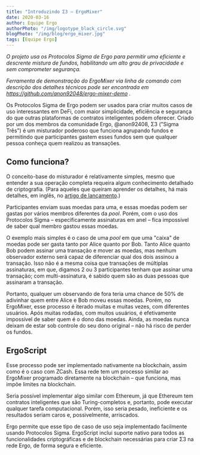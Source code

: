 ```yaml
---
title: "Introduzindo Σ3 – ErgoMixer"
date: 2020-03-16
author: Equipe Ergo
authorPhoto: "/img/logotype_black_circle.svg"
blogPhoto: "/img/blog/ergo_mixer.jpg"
tags: [Equipe Ergo]
---
```


_O projeto usa os Protocolos Sigma de Ergo para permitir uma eficiente e descrente mistura de fundos, habilitando um alto grau de privacidade e sem comprometer segurança._

_Ferramenta de demonstração do ErgoMixer via linha de comando com descrição dos detalhes técnicos pode ser encontrada em https://github.com/anon92048/ergo-mixer-demo ._

Os Protocolos Sigma de Ergo podem ser usados para criar muitos casos de uso interessantes em DeFi, com maior simplicidade, eficiência e segurança do que outras plataformas de contratos inteligentes podem oferecer. Criado por um dos membros da comunidade Ergo, @anon92408, Σ3 ("Sigma Três") é um misturador poderoso que funciona agrupando fundos e permitindo que participantes gastem esses fundos sem que qualquer pessoa conheça quem realizou as transações.

## Como funciona?

O conceito-base do misturador é relativamente simples, mesmo que entender a sua operação completa requeira algum conhecimento detalhado de criptografia. (Para aqueles que queiram aprender os detalhes, há mais detalhes, em inglês, no [artigo de lançamento](https://ergoplatform.org/docs/whitepaper.pdf).)

Participantes enviam suas moedas para uma, e essas moedas podem ser gastas por vários membros diferentes da *pool*. Porém, com o uso dos Protocolos Sigma – especificamente assinaturas em anel – fica impossível de saber qual membro gastou essas moedas.

O exemplo mais simples é o caso de uma *pool* em que uma "caixa" de moedas pode ser gasta tanto por Alice quanto por Bob. Tanto Alice quanto Bob podem assinar uma transação e mover as moedas, mas nenhum observador externo será capaz de diferenciar qual dos dois assinou a transação. Isso não é a mesma coisa que transações de múltiplas assinaturas, em que, digamos 2 ou 3 participantes tenham que assinar uma transação; com multi-assinatura, é sabido quem são as duas pessoas que assinaram a transação.

Portanto, qualquer um observando de fora teria uma chance de 50% de adivinhar quem entre Alice e Bob moveu essas moedas. Porém, no ErgoMixer, esse processo é iterado muitas e muitas vezes, com diferentes usuários. Após muitas rodadas, com muitos usuários, é efetivamente impossível de saber quem é o dono das moedas. Ainda, as moedas nunca deixam de estar sob controle do seu dono original – não há risco de perder os fundos.

## ErgoScript

Esse processo pode ser implementado nativamente na blockchain, assim como é o caso com ZCash. Essa rede tem um processo similar ao ErgoMixer programado diretamente na blockchain – que funciona, mas impõe limites na blockchain.

Seria possível implementar algo similar com Ethereum, já que Ethereum tem contratos inteligentes que são Turing-completos e, portanto, pode executar qualquer tarefa computacional. Porém, isso seria pesado, ineficiente e os resultados seriam caros e, possivelmente, arriscados.

Ergo permite que esse tipo de caso de uso seja implementado facilmente usando Protocolos Sigma. ErgoScript inclui suporte nativo para todos as funcionalidades criptográficas e de blockchain necessárias para criar Σ3 na rede Ergo, de forma segura e eficiente.
